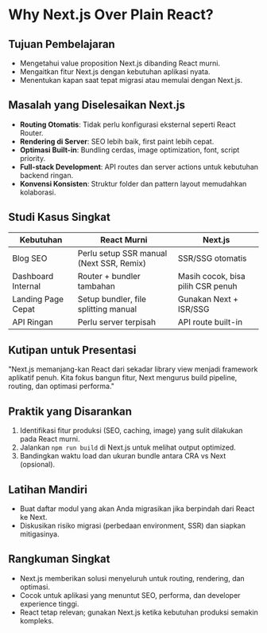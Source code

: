 # Why Next.js Over Plain React?

## Tujuan Pembelajaran
- Mengetahui value proposition Next.js dibanding React murni.
- Mengaitkan fitur Next.js dengan kebutuhan aplikasi nyata.
- Menentukan kapan saat tepat migrasi atau memulai dengan Next.js.

## Masalah yang Diselesaikan Next.js
- **Routing Otomatis**: Tidak perlu konfigurasi eksternal seperti React Router.
- **Rendering di Server**: SEO lebih baik, first paint lebih cepat.
- **Optimasi Built-in**: Bundling cerdas, image optimization, font, script priority.
- **Full-stack Development**: API routes dan server actions untuk kebutuhan backend ringan.
- **Konvensi Konsisten**: Struktur folder dan pattern layout memudahkan kolaborasi.

## Studi Kasus Singkat
| Kebutuhan | React Murni | Next.js |
| --- | --- | --- |
| Blog SEO | Perlu setup SSR manual (Next SSR, Remix) | SSR/SSG otomatis |
| Dashboard Internal | Router + bundler tambahan | Masih cocok, bisa pilih CSR penuh |
| Landing Page Cepat | Setup bundler, file splitting manual | Gunakan Next + ISR/SSG |
| API Ringan | Perlu server terpisah | API route built-in |

## Kutipan untuk Presentasi
"Next.js memanjang-kan React dari sekadar library view menjadi framework aplikatif penuh. Kita fokus bangun fitur, Next mengurus build pipeline, routing, dan optimasi performa."

## Praktik yang Disarankan
1. Identifikasi fitur produksi (SEO, caching, image) yang sulit dilakukan pada React murni.
2. Jalankan `npm run build` di Next.js untuk melihat output optimized.
3. Bandingkan waktu load dan ukuran bundle antara CRA vs Next (opsional).

## Latihan Mandiri
- Buat daftar modul yang akan Anda migrasikan jika berpindah dari React ke Next.
- Diskusikan risiko migrasi (perbedaan environment, SSR) dan siapkan mitigasinya.

## Rangkuman Singkat
- Next.js memberikan solusi menyeluruh untuk routing, rendering, dan optimasi.
- Cocok untuk aplikasi yang menuntut SEO, performa, dan developer experience tinggi.
- React tetap relevan; gunakan Next.js ketika kebutuhan produksi semakin kompleks.
